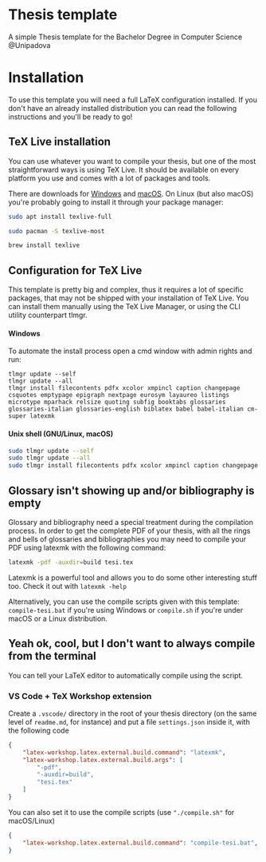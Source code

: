 # Thesis template
A simple Thesis template for the Bachelor Degree in Computer Science @Unipadova

# Installation
To use this template you will need a full LaTeX configuration installed. If you don't have an already installed distribution you can read the following instructions and you'll be ready to go!

## TeX Live installation
You can use whatever you want to compile your thesis, but one of the most straightforward ways is using TeX Live. It should be available on every platform you use and comes with a lot of packages and tools.

There are downloads for [Windows](https://mirror.ctan.org/systems/texlive/tlnet/install-tl-windows.exe) and [macOS](https://mirror.ctan.org/systems/mac/mactex/MacTeX.pkg). On Linux (but also macOS) you're probably going to install it through your package manager:
```bash
sudo apt install texlive-full
```
```bash
sudo pacman -S texlive-most
```
```bash
brew install texlive
```

## Configuration for TeX Live
This template is pretty big and complex, thus it requires a lot of specific packages, that may not be shipped with your installation of TeX Live. You can install them manually using the TeX Live Manager, or using the CLI utility counterpart tlmgr.

#### Windows
To automate the install process open a cmd window with admin rights and run:
```
tlmgr update --self
tlmgr update --all
tlmgr install filecontents pdfx xcolor xmpincl caption changepage csquotes emptypage epigraph nextpage eurosym layaureo listings microtype mparhack relsize quoting subfig booktabs glossaries glossaries-italian glossaries-english biblatex babel babel-italian cm-super latexmk
```

#### Unix shell (GNU/Linux, macOS)
```bash
sudo tlmgr update --self
sudo tlmgr update --all
sudo tlmgr install filecontents pdfx xcolor xmpincl caption changepage csquotes emptypage epigraph nextpage eurosym layaureo listings microtype mparhack relsize quoting subfig booktabs glossaries glossaries-italian glossaries-english biblatex babel babel-italian cm-super latexmk
```

## Glossary isn't showing up and/or bibliography is empty
Glossary and bibliography need a special treatment during the compilation process. In order to get the complete PDF of your thesis, with all the rings and bells of glossaries and bibliographies you may need to compile your PDF using latexmk with the following command:
```bash
latexmk -pdf -auxdir=build tesi.tex
```

Latexmk is a powerful tool and allows you to do some other interesting stuff too. Check it out with `latexmk -help`

Alternatively, you can use the compile scripts given with this template: `compile-tesi.bat` if you're using Windows or `compile.sh` if you're under macOS or a Linux distribution.

## Yeah ok, cool, but I don't want to always compile from the terminal
You can tell your LaTeX editor to automatically compile using the script.

### VS Code + TeX Workshop extension
Create a `.vscode/` directory in the root of your thesis directory (on the same level of `readme.md`, for instance) and put a file `settings.json` inside it, with the following code
```json
{
    "latex-workshop.latex.external.build.command": "latexmk",
    "latex-workshop.latex.external.build.args": [
        "-pdf",
        "-auxdir=build",
        "tesi.tex"
    ]
}
```

You can also set it to use the compile scripts (use `"./compile.sh"` for macOS/Linux)
```json
{
    "latex-workshop.latex.external.build.command": "compile-tesi.bat",
}
```
